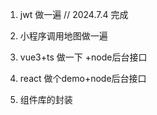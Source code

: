 1. jwt 做一遍  // 2024.7.4 完成

2. 小程序调用地图做一遍

3. vue3+ts 做一下 +node后台接口

4. react 做个demo+node后台接口

5. 组件库的封装
